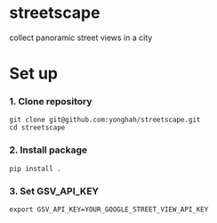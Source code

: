 # streetscape
collect panoramic street views in a city

# Set up

### 1. Clone repository
```
git clone git@github.com:yonghah/streetscape.git
cd streetscape
```

### 2. Install package
```
pip install .
```

### 3. Set GSV_API_KEY
```
export GSV_API_KEY=YOUR_GOOGLE_STREET_VIEW_API_KEY
```
